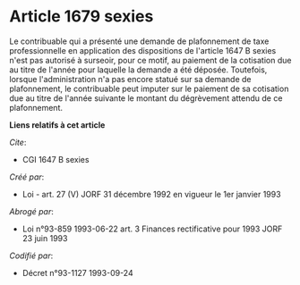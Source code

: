 # Article 1679 sexies

Le contribuable qui a présenté une demande de plafonnement de taxe professionnelle en application des dispositions de
l'article 1647 B sexies n'est pas autorisé à surseoir, pour ce motif, au paiement de la cotisation due au titre de l'année
pour laquelle la demande a été déposée. Toutefois, lorsque l'administration n'a pas encore statué sur sa demande de
plafonnement, le contribuable peut imputer sur le paiement de sa cotisation due au titre de l'année suivante le montant du
dégrèvement attendu de ce plafonnement.

**Liens relatifs à cet article**

_Cite_:

  - CGI 1647 B sexies

_Créé par_:

  - Loi - art. 27 (V) JORF 31 décembre 1992 en vigueur le 1er janvier 1993

_Abrogé par_:

  - Loi n°93-859 1993-06-22 art. 3 Finances rectificative pour 1993 JORF 23 juin 1993

_Codifié par_:

  - Décret n°93-1127 1993-09-24
